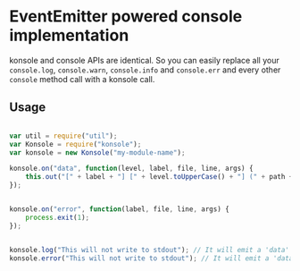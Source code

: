 # EventEmitter powered console implementation

konsole and console APIs are identical. So you can easily replace all your `console.log`, `console.warn`, `console.info` and `console.err` and every other `console` method call with a konsole call.

## Usage

```JavaScript

var util = require("util");
var Konsole = require("konsole");
var konsole = new Konsole("my-module-name");

konsole.on("data", function(level, label, file, line, args) {
    this.out("[" + label + "] [" + level.toUpperCase() + "] (" + path + ":" + line + ") " + util.format.apply(this, args));
});


konsole.on("error", function(label, file, line, args) {
    process.exit(1);
});


konsole.log("This will not write to stdout"); // It will emit a 'data' event and a 'log' event.
konsole.error("This will not write to stdout"); // It will emit a 'data' event and a 'error' event.


```